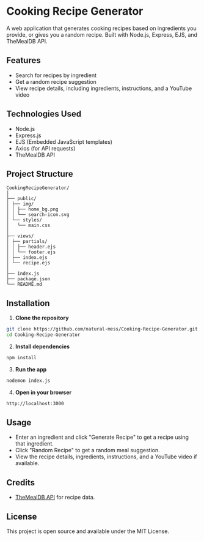 # Cooking Recipe Generator

A web application that generates cooking recipes based on ingredients you provide, or gives you a random recipe. Built with Node.js, Express, EJS, and TheMealDB API.

## Features

- Search for recipes by ingredient
- Get a random recipe suggestion
- View recipe details, including ingredients, instructions, and a YouTube video

## Technologies Used

- Node.js
- Express.js
- EJS (Embedded JavaScript templates)
- Axios (for API requests)
- TheMealDB API

## Project Structure

```
CookingRecipeGenerator/
│
├── public/ 
│ ├── img/ 
│ │ ├── home_bg.png
│ │ └── search-icon.svg
│ └── styles/ 
│   └── main.css 
│
├── views/ 
│ ├── partials/ 
│ │ ├── header.ejs 
│ │ └── footer.ejs 
│ ├── index.ejs 
│ └── recipe.ejs 
│
├── index.js 
├── package.json 
└── README.md
```
## Installation

1. **Clone the repository**
```bash
git clone https://github.com/natural-mess/Cooking-Recipe-Generator.git
cd Cooking-Recipe-Generator
```

2. **Install dependencies**
```bash
npm install
```

3. **Run the app**
```bash
nodemon index.js
```

4. **Open in your browser**
```bash
http://localhost:3000
```

## Usage

- Enter an ingredient and click "Generate Recipe" to get a recipe using that ingredient.
- Click "Random Recipe" to get a random meal suggestion.
- View the recipe details, ingredients, instructions, and a YouTube video if available.

## Credits

- [TheMealDB API](https://www.themealdb.com/) for recipe data.

## License

This project is open source and available under the MIT License.
